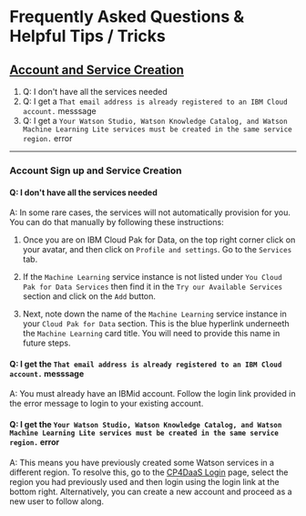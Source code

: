 # Frequently Asked Questions & Helpful Tips / Tricks

## [Account and Service Creation](#account-sign-up-and-service-creation)

  1. Q: I don't have all the services needed
  1. Q: I get a `That email address is already registered to an IBM Cloud account.` messsage
  1. Q: I get a `Your Watson Studio, Watson Knowledge Catalog, and Watson Machine Learning Lite services must be created in the same service region.` error

***

### Account Sign up and Service Creation

#### Q: I don't have all the services needed

  A: In some rare cases, the services will not automatically provision for you. You can do that manually by following these instructions:

  1. Once you are on IBM Cloud Pak for Data, on the top right corner click on your avatar, and then click on `Profile and settings`. Go to the `Services` tab.
  
  1. If the `Machine Learning` service instance is not listed under `You Cloud Pak for Data Services` then find it in the `Try our Available Services` section and click on the `Add` button.

  1. Next, note down the name of the `Machine Learning` service instance in your `Cloud Pak for Data` section. This is the blue hyperlink underneeth the `Machine Learning` card title. You will need to provide this name in future steps.

#### Q: I get the `That email address is already registered to an IBM Cloud account.` messsage

  A: You must already have an IBMid account. Follow the login link provided in the error message to login to your existing account.

#### Q: I get the `Your Watson Studio, Watson Knowledge Catalog, and Watson Machine Learning Lite services must be created in the same service region.` error

  A: This means you have previously created some Watson services in a different region. To resolve this, go to the [CP4DaaS Login](https://dataplatform.cloud.ibm.com/registration/stepone?context=cpdaas&apps=all) page, select the region you had previously used and then login using the login link at the bottom right. Alternatively, you can create a new account and proceed as a new user to follow along.
